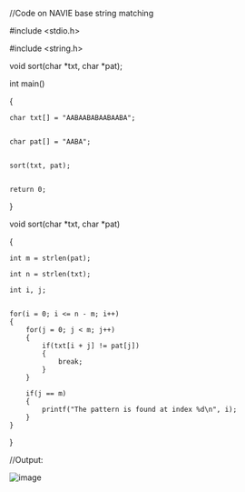 //Code on NAVIE base string matching


#include <stdio.h>



#include <string.h>

void sort(char *txt, char *pat);

int main()


{
    
    
    char txt[] = "AABAABABAABAABA"; 
    
    
    char pat[] = "AABA";             
    
    
    sort(txt, pat);
    
    
    return 0;
}

void sort(char *txt, char *pat)


{
   
    int m = strlen(pat);
    
    int n = strlen(txt);
    
    int i, j;

    
    for(i = 0; i <= n - m; i++) 
    {
        for(j = 0; j < m; j++)   
        {
            if(txt[i + j] != pat[j])
            {
                break;
            }
        }
        
        if(j == m)
        {
            printf("The pattern is found at index %d\n", i);
        }
    }
}


//Output:




![image](https://github.com/user-attachments/assets/1b1e8395-d50e-4e6a-b8d0-4545752a8afc)
